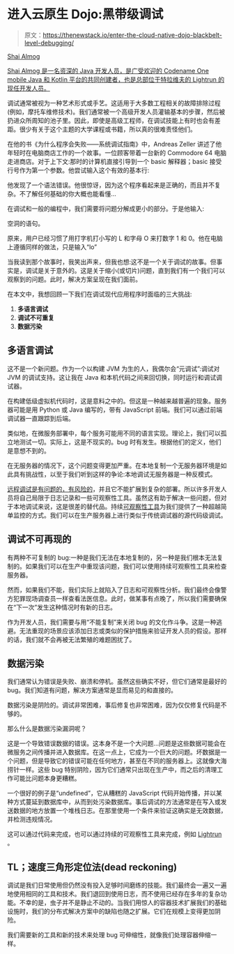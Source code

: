 # 进入云原生 Dojo:黑带级调试

> 原文：<https://thenewstack.io/enter-the-cloud-native-dojo-blackbelt-level-debugging/>

[](https://github.com/shai-almog)

[Shai Almog](https://github.com/shai-almog)

[Shai Almog 是一名资深的 Java 开发人员，是广受欢迎的 Codename One mobile Java 和 Kotlin 平台的共同创建者，也是总部位于特拉维夫的 Lightrun 的现任开发人员。](https://github.com/shai-almog)

[](https://github.com/shai-almog)[](https://github.com/shai-almog)

调试通常被视为一种艺术形式或手艺。这适用于大多数工程相关的故障排除过程(例如，摩托车维修技术)。我们通常被一个高级开发人员灌输基本的步骤，然后被扔进众所周知的池子里。因此，即使是高级工程师，在调试技能上有时也会有差距。很少有关于这个主题的大学课程或书籍，所以真的很难责怪他们。

在他的书《为什么程序会失败——系统调试指南》中，Andreas Zeller 讲述了他年轻时在电脑商店工作的一个故事。一位顾客带着一台新的 Commodore 64 电脑走进商店。对于上下文:那时的计算机直接引导到一个 basic 解释器；basic 接受行号作为第一个参数。他尝试输入这个有效的基本行:

他发现了一个语法错误。他很惊讶，因为这个程序看起来是正确的，而且并不复杂。不了解任何基础的你大概也能看懂…

在调试和一般的编程中，我们需要将问题分解成更小的部分。于是他输入:

空洞的语句。

原来，用户已经习惯了用打字机打小写的 L 和字母 O 来打数字 1 和 0。他在电脑上遵循同样的做法，只是输入“lo”

当我读到那个故事时，我笑出声来，但我也想:这不是一个关于调试的故事。但事实是，调试是关于意外的。这是关于缩小(或切片)问题，直到我们有一个我们可以观察到的问题。此时，解决方案呈现在我们面前。

在本文中，我想回顾一下我们在调试现代应用程序时面临的三大挑战:

1.  **多语言调试**
2.  **调试不可重复**
3.  **数据污染**

## 多语言调试

这不是一个新问题。作为一个以构建 JVM 为生的人，我偶尔会“元调试”:调试对 JVM 的调试支持。这让我在 Java 和本机代码之间来回切换，同时运行和调试调试器。

在构建低级虚拟机代码时，这是意料之中的。但这是一种越来越普遍的现象。服务器可能是用 Python 或 Java 编写的，带有 JavaScript 前端。我们可以通过前端调试器一直跟踪到后端。

类似地，在微服务部署中，每个服务可能用不同的语言实现。理论上，我们可以孤立地测试一切。实际上，这是不现实的。bug 时有发生。根据他们的定义，他们是意想不到的。

在无服务器的情况下，这个问题变得更加严重。在本地复制一个无服务器环境是如此具有挑战性，以至于我们听到这样的争论:本地调试无服务器是一种反模式。

[远程调试是有问题的，有风险的](https://talktotheduck.dev/psa-the-risks-of-remote-jdwp-debugging)，并且它不能扩展到复杂的部署。所以许多开发人员将自己局限于日志记录和一些可观察性工具。虽然这有助于解决一些问题，但对于本地调试来说，这是很差的替代品。持续[可观察性工具](https://thenewstack.io/category/monitoring/)为我们提供了一种超越简单监控的方式。我们可以在生产服务器上进行类似于传统调试器的源代码级调试。

## 调试不可再现的

有两种不可复制的 bug:一种是我们无法在本地复制的，另一种是我们根本无法复制的。如果我们可以在生产中重现该问题，我们可以使用持续可观察性工具来检查服务器。

然而，如果我们不能，我们实际上就陷入了日志和可观察性分析。我们最终会像警方犯罪现场调查员一样查看法医信息。此时，做某事有点晚了，所以我们需要确保在“下一次”发生这种情况时有新的日志。

作为开发人员，我们需要与用“不能复制”来关闭 bug 的文化作斗争。这是一种逃避。无法重现的场景应该添加日志或类似的保护措施来验证开发人员的假设。那样的话，我们就不会再被无法繁殖的难题困扰了。

## 数据污染

我们通常认为错误是失败、崩溃和停机。虽然这些确实不好，但它们通常是最好的 bug。我们知道有问题，解决方案通常是显而易见的和直接的。

数据污染是阴险的。调试非常困难，事后修复也非常困难，因为仅仅修复代码是不够的。

那么什么是数据污染漏洞呢？

这是一个导致错误数据的错误。这本身不是一个大问题…问题是这些数据可能会在微服务之间传播并进入数据库。在这一点上，它成为一个巨大的问题。坏数据是一个问题，但是导致它的错误可能在任何地方，甚至在不同的服务器上。这就像大海捞针一样。这些 bug 特别阴险，因为它们通常只出现在生产中，而之后的清理工作可能比问题本身更糟糕。

一个很好的例子是“undefined”，它从糟糕的 JavaScript 代码开始传播，并以某种方式蔓延到数据库中，从而到处污染数据库。事后调试的方法通常是在写入或发送数据的地方放置一个堆栈日志。在那里使用一个条件来验证这确实是无效数据，并检测违规情况。

这可以通过代码来完成，也可以通过持续的可观察性工具来完成，例如 [Lightrun](https://lightrun.com/) 。

## TL；速度三角形定位法(dead reckoning)

调试是我们日常使用但仍然没有投入足够时间磨练的技能。我们最终会一遍又一遍地使用相同的工具和技术。我们退回到使用日志，而不使用已经存在多年的复杂功能。不幸的是，虫子并不是静止不动的。当我们用惊人的容器技术扩展我们的基础设施时，我们的分布式解决方案中的缺陷也随之扩展。它们在规模上变得更加阴险。

我们需要新的工具和新的技术来处理 bug 可伸缩性，就像我们处理容器伸缩一样。

<svg xmlns:xlink="http://www.w3.org/1999/xlink" viewBox="0 0 68 31" version="1.1"><title>Group</title> <desc>Created with Sketch.</desc></svg>